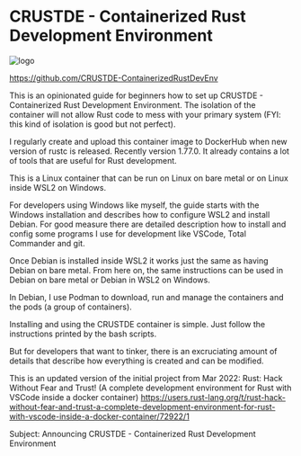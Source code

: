 # CRUSTDE - Containerized Rust Development Environment

![logo](https://raw.githubusercontent.com/CRUSTDE-ContainerizedRustDevEnv/CRUSTDE_Containerized_Rust_DevEnv/main/images/crustde_250x250.png)

<https://github.com/CRUSTDE-ContainerizedRustDevEnv>

This is an opinionated guide for beginners how to set up CRUSTDE - Containerized Rust Development Environment. The isolation of the container will not allow Rust code to mess with your primary system (FYI: this kind of isolation is good but not perfect).  

I regularly create and upload this container image to DockerHub when new version of rustc is released. Recently version 1.77.0. It already contains a lot of tools that are useful for Rust development.

This is a Linux container that can be run on Linux on bare metal or on Linux inside WSL2 on Windows.

For developers using Windows like myself, the guide starts with the Windows installation and describes how to configure WSL2 and install Debian. For good measure there are detailed description how to install and config some programs I use for development like VSCode, Total Commander and git.

Once Debian is installed inside WSL2 it works just the same as having Debian on bare metal. From here on, the same instructions can be used in Debian on bare metal or Debian in WSL2 on Windows.

In Debian, I use Podman to download, run and manage the containers and the pods (a group of containers).

Installing and using the CRUSTDE container is simple. Just follow the instructions printed by the bash scripts.

But for developers that want to tinker, there is an excruciating amount of details that describe how everything is created and can be modified.

This is an updated version  of the initial project from Mar 2022:
Rust: Hack Without Fear and Trust! (A complete development environment for Rust with VSCode inside a docker container) 
https://users.rust-lang.org/t/rust-hack-without-fear-and-trust-a-complete-development-environment-for-rust-with-vscode-inside-a-docker-container/72922/1



Subject:
Announcing CRUSTDE - Containerized Rust Development Environment


